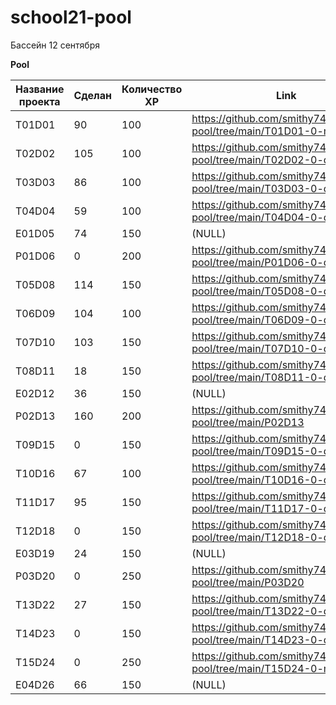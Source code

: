 # school21-pool

Бассейн 12 сентября

**Pool**

| Название проекта | Сделан | Количество XP | Link                                                                 |
| ------------------------------- | ------------ | ----------------------- | -------------------------------------------------------------------- |
| T01D01                          | 90           | 100                     | https://github.com/smithy74/school21-pool/tree/main/T01D01-0-master  |
| T02D02                          | 105          | 100                     | https://github.com/smithy74/school21-pool/tree/main/T02D02-0-develop |
| T03D03                          | 86           | 100                     | https://github.com/smithy74/school21-pool/tree/main/T03D03-0-develop |
| T04D04                          | 59           | 100                     | https://github.com/smithy74/school21-pool/tree/main/T04D04-0-develop |
| E01D05                          | 74           | 150                     | (NULL)                                                               |
| P01D06                          | 0            | 200                     | https://github.com/smithy74/school21-pool/tree/main/P01D06-0-develop |
| T05D08                          | 114          | 150                     | https://github.com/smithy74/school21-pool/tree/main/T05D08-0-develop |
| T06D09                          | 104          | 100                     | https://github.com/smithy74/school21-pool/tree/main/T06D09-0-develop |
| T07D10                          | 103          | 150                     | https://github.com/smithy74/school21-pool/tree/main/T07D10-0-develop |
| T08D11                          | 18           | 150                     | https://github.com/smithy74/school21-pool/tree/main/T08D11-0-develop |
| E02D12                          | 36           | 150                     | (NULL)                                                               |
| P02D13                          | 160          | 200                     | https://github.com/smithy74/school21-pool/tree/main/P02D13           |
| T09D15                          | 0            | 150                     | https://github.com/smithy74/school21-pool/tree/main/T09D15-0-develop |
| T10D16                          | 67           | 100                     | https://github.com/smithy74/school21-pool/tree/main/T10D16-0-develop |
| T11D17                          | 95           | 150                     | https://github.com/smithy74/school21-pool/tree/main/T11D17-0-develop |
| T12D18                          | 0            | 150                     | https://github.com/smithy74/school21-pool/tree/main/T12D18-0-develop |
| E03D19                          | 24           | 150                     | (NULL)                                                               |
| P03D20                          | 0            | 250                     | https://github.com/smithy74/school21-pool/tree/main/P03D20           |
| T13D22                          | 27           | 150                     | https://github.com/smithy74/school21-pool/tree/main/T13D22-0-develop |
| T14D23                          | 0            | 150                     | https://github.com/smithy74/school21-pool/tree/main/T14D23-0-develop |
| T15D24                          | 0            | 250                     | https://github.com/smithy74/school21-pool/tree/main/T15D24-0-master  |
| E04D26                          | 66           | 150                     | (NULL)                                                               |
